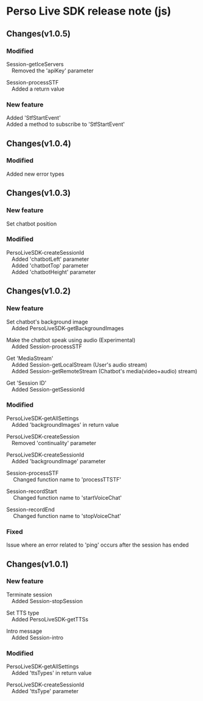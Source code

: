 # Perso Live SDK release note (js)

## Changes(v1.0.5)
### Modified
Session-getIceServers  
&emsp;Removed the 'apiKey' parameter  

Session-processSTF  
&emsp;Added a return value  

### New feature
Added 'StfStartEvent'  
Added a method to subscribe to 'StfStartEvent'  

## Changes(v1.0.4)
### Modified
Added new error types

## Changes(v1.0.3)
### New feature
Set chatbot position  

### Modified
PersoLiveSDK-createSessionId  
&emsp;Added 'chatbotLeft' parameter  
&emsp;Added 'chatbotTop' parameter  
&emsp;Added 'chatbotHeight' parameter  

## Changes(v1.0.2)
### New feature
Set chatbot's background image  
&emsp;Added PersoLiveSDK-getBackgroundImages

Make the chatbot speak using audio (Experimental)  
&emsp;Added Session-processSTF

Get 'MediaStream'  
&emsp;Added Session-getLocalStream (User's audio stream)  
&emsp;Added Session-getRemoteStream (Chatbot's media(video+audio) stream)

Get 'Session ID'  
&emsp;Added Session-getSessionId

### Modified
PersoLiveSDK-getAllSettings  
&emsp;Added 'backgroundImages' in return value  

PersoLiveSDK-createSession  
&emsp;Removed 'continuality' parameter  

PersoLiveSDK-createSessionId  
&emsp;Added 'backgroundImage' parameter  

Session-processSTF  
&emsp; Changed function name to 'processTTSTF'  

Session-recordStart  
&emsp; Changed function name to 'startVoiceChat'  

Session-recordEnd  
&emsp; Changed function name to 'stopVoiceChat'  

### Fixed
Issue where an error related to 'ping' occurs after the session has ended  

## Changes(v1.0.1)
### New feature
Terminate session  
&emsp;Added Session-stopSession  

Set TTS type  
&emsp;Added PersoLiveSDK-getTTSs  

Intro message  
&emsp;Added Session-intro  

### Modified
PersoLiveSDK-getAllSettings  
&emsp;Added 'ttsTypes' in return value  

PersoLiveSDK-createSessionId  
&emsp;Added 'ttsType' parameter  